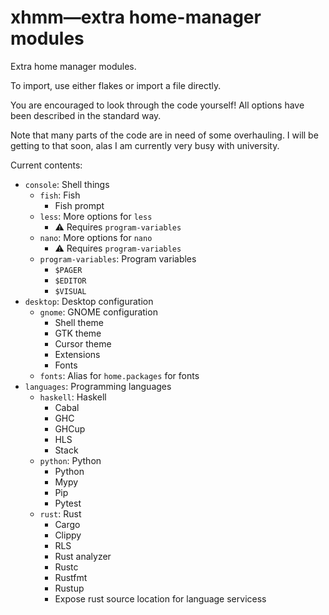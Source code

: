 # xhmm—extra home-manager modules

Extra home manager modules.

To import, use either flakes or import a file directly.

You are encouraged to look through the code yourself! All options have been described in the standard way.

Note that many parts of the code are in need of some overhauling. I will be getting to that soon,
alas I am currently very busy with university.

Current contents:

- `console`: Shell things
    - `fish`: Fish
        - Fish prompt
    - `less`: More options for `less`
        - ⚠️ Requires `program-variables`
    - `nano`: More options for `nano`
        - ⚠️ Requires `program-variables`
    - `program-variables`: Program variables
        - `$PAGER`
        - `$EDITOR`
        - `$VISUAL`
- `desktop`: Desktop configuration
    - `gnome`: GNOME configuration
        - Shell theme
        - GTK theme
        - Cursor theme
        - Extensions
        - Fonts
    - `fonts`: Alias for `home.packages` for fonts
- `languages`: Programming languages
    - `haskell`: Haskell
        - Cabal
        - GHC
        - GHCup
        - HLS
        - Stack
    - `python`: Python
        - Python
        - Mypy
        - Pip
        - Pytest
    - `rust`: Rust
        - Cargo
        - Clippy
        - RLS
        - Rust analyzer
        - Rustc
        - Rustfmt
        - Rustup
        - Expose rust source location for language servicess
